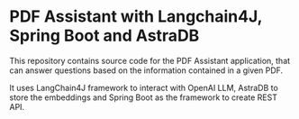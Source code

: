 # PDF Assistant with Langchain4J, Spring Boot and AstraDB

This repository contains source code for the PDF Assistant application, that can answer questions based on the information contained in a given PDF.

It uses LangChain4J framework to interact with OpenAI LLM, AstraDB to store the embeddings and Spring Boot as the framework to create REST API.
